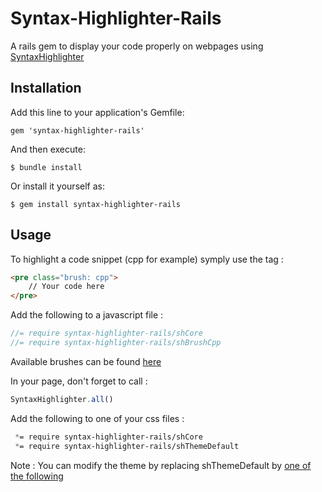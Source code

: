 # Syntax-Highlighter-Rails

A rails gem to display your code properly on webpages using [SyntaxHighlighter](http://alexgorbatchev.com/SyntaxHighlighter/ "SyntaxHighlighter")

## Installation

Add this line to your application's Gemfile:

    gem 'syntax-highlighter-rails'

And then execute:

    $ bundle install

Or install it yourself as:

    $ gem install syntax-highlighter-rails

## Usage

To highlight a code snippet (cpp for example) symply use the tag :
```html
<pre class="brush: cpp">
    // Your code here
</pre>
```

Add the following to a javascript file :

```javascript
//= require syntax-highlighter-rails/shCore
//= require syntax-highlighter-rails/shBrushCpp
```

Available brushes can be found [here](http://alexgorbatchev.com/SyntaxHighlighter/manual/brushes/ "Available brushes")

In your page, don't forget to call :
```javascript
SyntaxHighlighter.all()
```

Add the following to one of your css files :

```css
 *= require syntax-highlighter-rails/shCore
 *= require syntax-highlighter-rails/shThemeDefault
```

Note : You can modify the theme by replacing shThemeDefault by [one of the following](http://alexgorbatchev.com/SyntaxHighlighter/manual/themes/ "Available themes")
